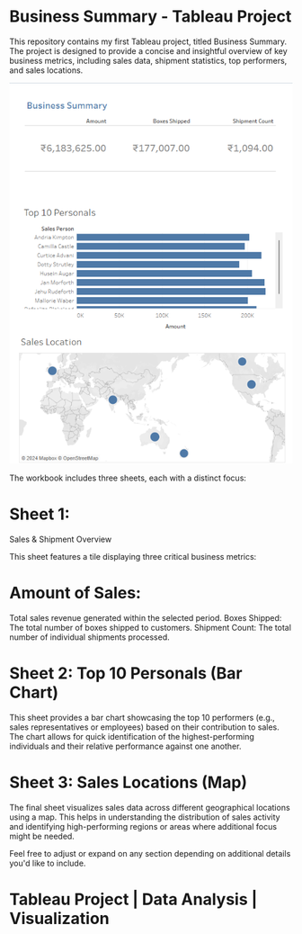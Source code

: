 # Business Summary - Tableau Project

This repository contains my first Tableau project, titled Business Summary.
The project is designed to provide a concise and insightful overview of key business metrics, including sales data, shipment statistics, top performers, and sales locations. 

![screenshot](tb1.png)

The workbook includes three sheets, each with a distinct focus:

# Sheet 1:
Sales & Shipment Overview

This sheet features a tile displaying three critical business metrics:

# Amount of Sales:
Total sales revenue generated within the selected period.
Boxes Shipped: The total number of boxes shipped to customers.
Shipment Count: The total number of individual shipments processed.

# Sheet 2: Top 10 Personals (Bar Chart)

This sheet provides a bar chart showcasing the top 10 performers (e.g., sales representatives or employees) based on their contribution to sales.
The chart allows for quick identification of the highest-performing individuals and their relative performance against one another.

# Sheet 3: Sales Locations (Map)

The final sheet visualizes sales data across different geographical locations using a map. 
This helps in understanding the distribution of sales activity and identifying high-performing regions or areas where additional focus might be needed.


Feel free to adjust or expand on any section depending on additional details you'd like to include.

# Tableau Project | Data Analysis | Visualization 





